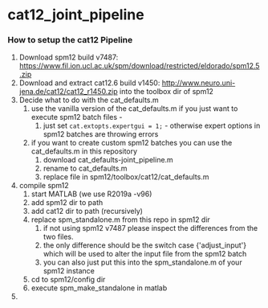 # cat12_joint_pipeline

### How to setup the cat12 Pipeline
1. Download spm12 build v7487: https://www.fil.ion.ucl.ac.uk/spm/download/restricted/eldorado/spm12.5.zip
2. Download and extract cat12.6 build v1450: http://www.neuro.uni-jena.de/cat12/cat12_r1450.zip into the toolbox dir of spm12
3. Decide what to do with the cat_defaults.m
   1. use the vanilla version of the cat_defaults.m if you just want to execute spm12 batch files - 
      1. just set `cat.extopts.expertgui = 1;` - otherwise expert options in spm12 batches are throwing errors 
   2. if you want to create custom spm12 batches you can use the cat_defaults.m in this repository
      1. download cat_defaults-joint_pipeline.m 
      2. rename to cat_defaults.m
      3. replace file in spm12/toolbox/cat12/cat_defaults.m
4. compile spm12
   1. start MATLAB (we use R2019a -v96)
   2. add spm12 dir to path
   3. add cat12 dir to path (recursively)
   4. replace spm_standalone.m from this repo in spm12 dir 
      1. if not using spm12 v7487 please inspect the differences from the two files. 
      2. the only difference should be the switch case {'adjust_input'} which will be used to alter the input file from the spm12 batch
      3. you can also just put this into the spm_standalone.m of your spm12 instance
   5. cd to spm12/config dir
   6. execute spm_make_standalone in matlab
5. 